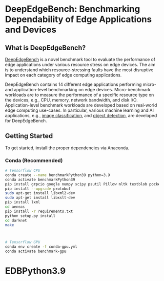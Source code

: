 # DeepEdgeBench: Benchmarking Dependability of Edge Applications and Devices

## What is DeepEdgeBench?

[DeepEdgeBench](https://github.com/mpourrez/EDB) is a novel benchmark tool to evaluate the performance of edge applications under various resource stress on edge devices. The aim is to understand which resource-stressing faults have the most disruptive impact on each category of edge computing applications. 

DeepEdgeBench contains 14 different edge applications performing micro- and application-level benchmarking on edge devices. Micro-benchmark workloads are to measure the performance of a specific resource type on the devices, e.g., CPU, memory, network bandwidth, and disk I/O. Application-level benchmark workloads are developed based on real-world edge computing use-cases. In particular, various machine learning and AI applications, e.g., [image classification](https://en.wikipedia.org/wiki/Computer_vision#Recognition), and [object detection](https://en.wikipedia.org/wiki/Object_detection), are developed for DeepEdgeBench.

## Getting Started
To get started, install the proper dependencies via Anaconda.

### Conda (Recommended)

```bash
# Tensorflow CPU
conda create --name benchmarkPython39 python=3.9    
conda activate benchmarkPython39
pip install grpcio google numpy scipy psutil Pillow nltk textblob pocketsphinx
pip install --upgrade protobuf
sudo apt-get install libxml2-dev
sudo apt-get install libxslt-dev
pip install lxml
cd aeneas
pip install -r requirements.txt
python setup.py install
cd darknet
make



# Tensorflow GPU
conda env create -f conda-gpu.yml
conda activate benchmark-gpu
```
# EDBPython3.9
